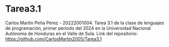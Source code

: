 # Tarea3.1
Carlos Martín Peña Pérez - 20222001004.
Tarea 3.1 de la clase de lenguajes de programación, primer periodo del 2024 en la Universidad Nacional Autónoma de Honduras en el Valle de Sula.
Link del repositorio: https://github.com/CarlosMartin2005/Tarea3.1
